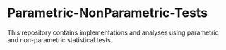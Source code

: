 # Parametric-NonParametric-Tests
This repository contains implementations and analyses using parametric and non-parametric statistical tests.
